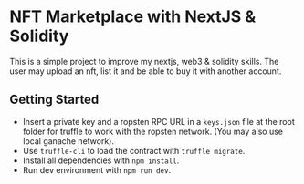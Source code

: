 # NFT Marketplace with NextJS & Solidity
This is a simple project to improve my nextjs, web3 & solidity skills. The user may upload an nft, list it and be able to buy it with another account. 

## Getting Started
- Insert a private key and a ropsten RPC URL in a `keys.json` file at the root folder for truffle to work with the ropsten network. (You may also use local ganache network).
- Use `truffle-cli` to load the contract with `truffle migrate`.
- Install all dependencies with `npm install`.
- Run dev environment with `npm run dev`.



